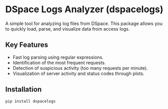 # DSpace Logs Analyzer (dspacelogs)

A simple tool for analyzing log files from DSpace. This package allows you to quickly load, parse, and visualize data from access logs.

## Key Features
- Fast log parsing using regular expressions.
- Identification of the most frequent requests.
- Detection of suspicious activity (too many requests per minute).
- Visualization of server activity and status codes through plots.

## Installation
```bash
pip install dspacelogs
